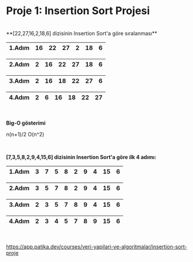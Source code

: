 # Proje 1: Insertion Sort Projesi

<br>
**[22,27,16,2,18,6] dizisinin Insertion Sort'a göre sıralanması**
 
 
 |1.Adım|16|22|27|2|18|6|  
 |------|- |- |- |-|- |-|
 
 |2.Adım|2|16|22|27|18|6|     
 |------|-|- |- |- |- |-|
 
 |3.Adım|2|16|18|22|27|6|     
 |------|-|- |- |- |- |-|
 
 |4.Adım|2|6|16|18|22|27|     
 |------|-|-|- |- |- |- |
 


<br>


**Big-O gösterimi**

n(n+1)/2 O(n^2)



<br>


**[7,3,5,8,2,9,4,15,6] dizisinin Insertion Sort'a göre ilk 4 adımı:**


 |1.Adım|3|7|5|8|2|9|4|15|6|      
 |------|-|-|-|-|-|-|-|- |-|
 
 |2.Adım|3|5|7|8|2|9|4|15|6|      
 |------|-|-|-|-|-|-|-|- |-|
 
 |3.Adım|2|3|5|7|8|9|4|15|6|      
 |------|-|-|-|-|-|-|-|- |-|
 
 |4.Adım|2|3|4|5|7|8|9|15|6|      
 |------|-|-|-|-|-|-|-|- |-|


<br>

https://app.patika.dev/courses/veri-yapilari-ve-algoritmalar/insertion-sort-proje

